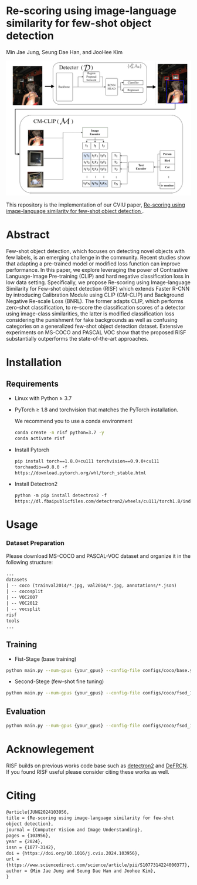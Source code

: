 # Re-scoring using image-language similarity for few-shot object detection

Min Jae Jung, Seung Dae Han, and JooHee Kim

<div align="center"><img src="cmclip.jpg" width="600"></div>

This repository is the implementation of our CVIU paper, [Re-scoring using image-language similarity for few-shot object detection
](https://www.sciencedirect.com/science/article/pii/S1077314224000377).

# Abstract

Few-shot object detection, which focuses on detecting novel objects with few labels, is an emerging challenge in the community.
Recent studies show that adapting a pre-trained model or modified loss function can improve performance.
In this paper, we explore leveraging the power of Contrastive Language-Image Pre-training (CLIP) and hard negative classification loss in low data setting.
Specifically, we propose Re-scoring using Image-language Similarity for Few-shot object detection (RISF) which extends Faster R-CNN by introducing Calibration Module using CLIP (CM-CLIP) and Background Negative Re-scale Loss (BNRL).
The former adapts CLIP, which performs zero-shot classification, to re-score the classification scores of a detector using image-class similarities,
the latter is modified classification loss considering the punishment for fake backgrounds as well as confusing categories on a generalized few-shot object detection dataset.
Extensive experiments on MS-COCO and PASCAL VOC show that the proposed RISF substantially outperforms the state-of-the-art approaches.

# Installation
## Requirements
- Linux with Python ≥ 3.7
- PyTorch ≥ 1.8 and torchvision that matches the PyTorch installation.

    We recommend you to use a conda environment
    ```bash
    conda create -n risf python=3.7 -y
    conda activate risf
    ```
- Install Pytorch
    ```
    pip install torch==1.8.0+cu111 torchvision==0.9.0+cu111 torchaudio==0.8.0 -f https://download.pytorch.org/whl/torch_stable.html
    ```
- Install Detectron2
    ```
    python -m pip install detectron2 -f https://dl.fbaipublicfiles.com/detectron2/wheels/cu111/torch1.8/index.html
    ```



# Usage
### Dataset Preparation
Please download MS-COCO and PASCAL-VOC dataset and organize it in the following structure:

    ...
    datasets
    | -- coco (trainval2014/*.jpg, val2014/*.jpg, annotations/*.json)
    | -- cocosplit
    | -- VOC2007
    | -- VOC2012
    | -- vocsplit
    risf
    tools
    ...

## Training

- Fist-Stage (base training)
```bash
python main.py --num-gpus {your_gpus} --config-file configs/coco/base.yaml
```

- Second-Stege (few-shot fine tuning)
```bash
python main.py --num-gpus {your_gpus} --config-file configs/coco/fsod_10shot_seed0.yaml
```



## Evaluation
```bash
python main.py --num-gpus {your_gpus} --config-file configs/coco/fsod_10shot_seed0.yaml --eval-only
```

# Acknowlegement


RISF builds on previous works code base such as [detectron2](https://github.com/facebookresearch/detectron2) and [DeFRCN](https://github.com/er-muyue/DeFRCN?tab=readme-ov-file). 
If you found RISF useful please consider citing these works as well.

# Citing 
```
@article{JUNG2024103956,
title = {Re-scoring using image-language similarity for few-shot object detection},
journal = {Computer Vision and Image Understanding},
pages = {103956},
year = {2024},
issn = {1077-3142},
doi = {https://doi.org/10.1016/j.cviu.2024.103956},
url = {https://www.sciencedirect.com/science/article/pii/S1077314224000377},
author = {Min Jae Jung and Seung Dae Han and Joohee Kim},
}
```